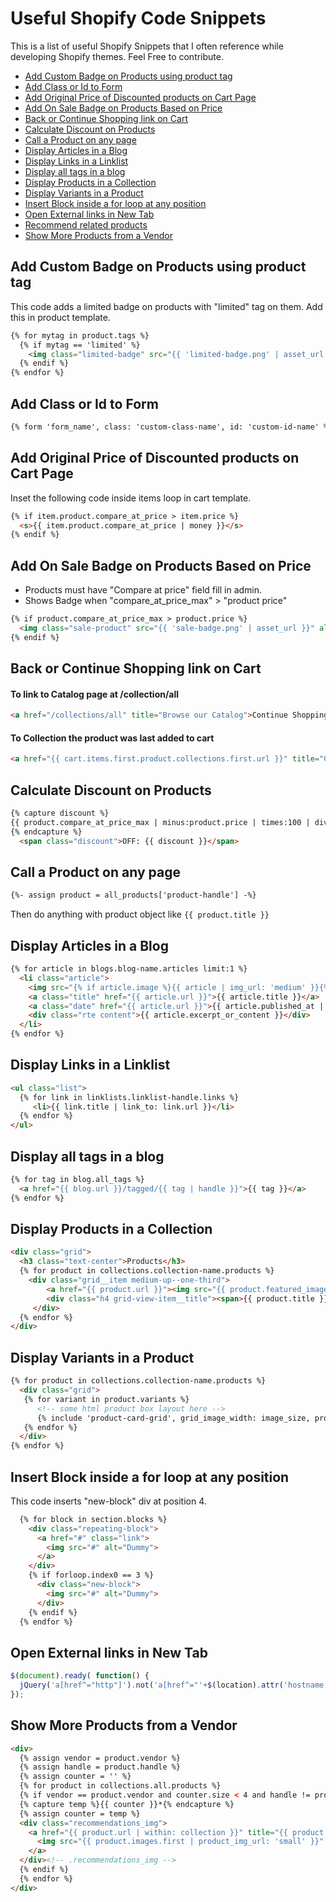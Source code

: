 # Useful Shopify Code Snippets

This is a list of useful Shopify Snippets that I often reference while developing Shopify themes. Feel Free to contribute.

* [Add Custom Badge on Products using product tag](#add-custom-badge-on-products-using-product-tag)
* [Add Class or Id to Form](#add-class-or-id-to-form)
* [Add Original Price of Discounted products on Cart Page](#add-original-price-of-discounted-products-on-cart-page)
* [Add On Sale Badge on Products Based on Price](#add-on-sale-badge-on-products-based-on-price)
* [Back or Continue Shopping link on Cart](#back-or-continue-shopping-link-on-cart)
* [Calculate Discount on Products](#calculate-discount-on-products)
* [Call a Product on any page](#call-a-product-on-any-page)
* [Display Articles in a Blog](#display-articles-in-a-blog)
* [Display Links in a Linklist](#display-links-in-a-linklist)
* [Display all tags in a blog](#display-all-tags-in-a-blog)
* [Display Products in a Collection](#display-products-in-a-collection)
* [Display Variants in a Product](#display-variants-in-a-product)
* [Insert Block inside a for loop at any position](#insert-block-inside-a-for-loop-at-any-position)
* [Open External links in New Tab](#open-external-links-in-new-tab)
* [Recommend related products](https://help.shopify.com/themes/customization/products/recommend-related-products)
* [Show More Products from a Vendor](#show-more-products-from-a-vendor)

## Add Custom Badge on Products using product tag
This code adds a limited badge on products with "limited" tag on them. Add this in product template.
```html
{% for mytag in product.tags %}
  {% if mytag == 'limited' %}
    <img class="limited-badge" src="{{ 'limited-badge.png' | asset_url }}" alt="Limited Badge">
  {% endif %}
{% endfor %}
```

## Add Class or Id to Form
```html
{% form 'form_name', class: 'custom-class-name', id: 'custom-id-name' %}
```

## Add Original Price of Discounted products on Cart Page
Inset the following code inside items loop in cart template.
```html
{% if item.product.compare_at_price > item.price %}
  <s>{{ item.product.compare_at_price | money }}</s>
{% endif %}
```

## Add On Sale Badge on Products Based on Price
* Products must have "Compare at price" field fill in admin. 
* Shows Badge when "compare_at_price_max" > "product price"
```html
{% if product.compare_at_price_max > product.price %}
  <img class="sale-product" src="{{ 'sale-badge.png' | asset_url }}" alt="On Sale Badge">
{% endif %}
```

## Back or Continue Shopping link on Cart
#### To link to Catalog page at /collection/all
```html
<a href="/collections/all" title="Browse our Catalog">Continue Shopping</a>
```
#### To Collection the product was last added to cart
```html
<a href="{{ cart.items.first.product.collections.first.url }}" title="Continue Shopping">Continue Shopping</a>
```

## Calculate Discount on Products
```html
{% capture discount %}
{{ product.compare_at_price_max | minus:product.price | times:100 | divided_by:product.compare_at_price_max }}%
{% endcapture %}
  <span class="discount">OFF: {{ discount }}</span>
```

## Call a Product on any page
```html
{%- assign product = all_products['product-handle'] -%}
```
Then do anything with product object like ```{{ product.title }}```

## Display Articles in a Blog
```html
{% for article in blogs.blog-name.articles limit:1 %}
  <li class="article">
    <img src="{% if article.image %}{{ article | img_url: 'medium' }}{% endif %}" alt="" >
    <a class="title" href="{{ article.url }}">{{ article.title }}</a>
    <a class="date" href="{{ article.url }}">{{ article.published_at | date: "%B %d, %Y" }}</a>
    <div class="rte content">{{ article.excerpt_or_content }}</div>
  </li>
{% endfor %}
```

## Display Links in a Linklist
```html
<ul class="list">
  {% for link in linklists.linklist-handle.links %}
     <li>{{ link.title | link_to: link.url }}</li>
  {% endfor %}
</ul>
```

## Display all tags in a blog
```html
{% for tag in blog.all_tags %}
  <a href="{{ blog.url }}/tagged/{{ tag | handle }}">{{ tag }}</a>
{% endfor %}
```

## Display Products in a Collection
```html
<div class="grid">
  <h3 class="text-center">Products</h3>
  {% for product in collections.collection-name.products %}
    <div class="grid__item medium-up--one-third">
        <a href="{{ product.url }}"><img src="{{ product.featured_image | product_img_url: '345x' }}" alt="{{ product.title | escape  }}" /></a>
        <div class="h4 grid-view-item__title"><span>{{ product.title }}</span></div>
     </div>
  {% endfor %}
</div>
```

## Display Variants in a Product
```html
{% for product in collections.collection-name.products %}
  <div class="grid">
   {% for variant in product.variants %}
      <!-- some html product box layout here -->
      {% include 'product-card-grid', grid_image_width: image_size, product: variant %}
   {% endfor %}
  </div>
{% endfor %}
```

## Insert Block inside a for loop at any position
This code inserts "new-block" div at position 4.
```html
  {% for block in section.blocks %}
    <div class="repeating-block">
      <a href="#" class="link">
        <img src="#" alt="Dummy">
      </a>
    </div>
    {% if forloop.index0 == 3 %}
      <div class="new-block">
        <img src="#" alt="Dummy">
      </div>
    {% endif %}
  {% endfor %}
```

## Open External links in New Tab
```javascript
$(document).ready( function() {
  jQuery('a[href^="http"]').not('a[href^="'+$(location).attr('hostname')+'"]').attr('target', '_blank');
});
```

## Show More Products from a Vendor
```html
<div>
  {% assign vendor = product.vendor %}
  {% assign handle = product.handle %}
  {% assign counter = '' %}
  {% for product in collections.all.products %}
  {% if vendor == product.vendor and counter.size < 4 and handle != product.handle %}
  {% capture temp %}{{ counter }}*{% endcapture %}
  {% assign counter = temp %}
  <div class="recommendations_img">
    <a href="{{ product.url | within: collection }}" title="{{ product.title }}">
      <img src="{{ product.images.first | product_img_url: 'small' }}" alt="{{ product.title }}" />
    </a>
  </div><!-- .recommendations_img -->
  {% endif %}
  {% endfor %}
</div>
```
